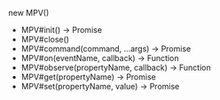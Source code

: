 new MPV()
* MPV#init() -> Promise
* MPV#close()
* MPV#command(command, ...args) -> Promise
* MPV#on(eventName, callback) -> Function
* MPV#observe(propertyName, callback) -> Function
* MPV#get(propertyName) -> Promise
* MPV#set(propertyName, value) -> Promise
